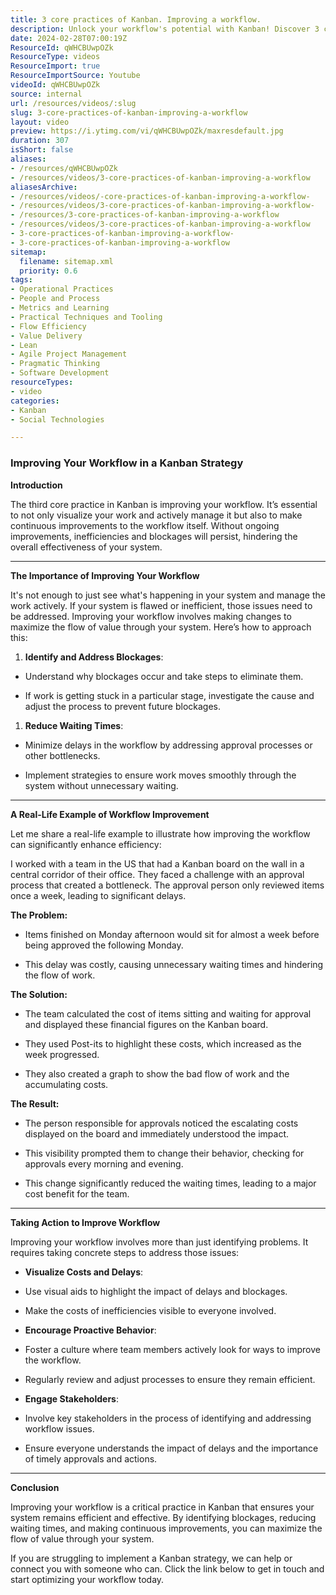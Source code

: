 ```yaml
---
title: 3 core practices of Kanban. Improving a workflow.
description: Unlock your workflow's potential with Kanban! Discover 3 core practices to visualise, manage, and continuously improve for peak efficiency.
date: 2024-02-28T07:00:19Z
ResourceId: qWHCBUwpOZk
ResourceType: videos
ResourceImport: true
ResourceImportSource: Youtube
videoId: qWHCBUwpOZk
source: internal
url: /resources/videos/:slug
slug: 3-core-practices-of-kanban-improving-a-workflow
layout: video
preview: https://i.ytimg.com/vi/qWHCBUwpOZk/maxresdefault.jpg
duration: 307
isShort: false
aliases:
- /resources/qWHCBUwpOZk
- /resources/videos/3-core-practices-of-kanban-improving-a-workflow
aliasesArchive:
- /resources/videos/-core-practices-of-kanban-improving-a-workflow-
- /resources/videos/3-core-practices-of-kanban-improving-a-workflow-
- /resources/3-core-practices-of-kanban-improving-a-workflow
- /resources/videos/3-core-practices-of-kanban-improving-a-workflow
- 3-core-practices-of-kanban-improving-a-workflow-
- 3-core-practices-of-kanban-improving-a-workflow
sitemap:
  filename: sitemap.xml
  priority: 0.6
tags:
- Operational Practices
- People and Process
- Metrics and Learning
- Practical Techniques and Tooling
- Flow Efficiency
- Value Delivery
- Lean
- Agile Project Management
- Pragmatic Thinking
- Software Development
resourceTypes:
- video
categories:
- Kanban
- Social Technologies

---
```

### Improving Your Workflow in a Kanban Strategy

**Introduction**

The third core practice in Kanban is improving your workflow. It’s essential to not only visualize your work and actively manage it but also to make continuous improvements to the workflow itself. Without ongoing improvements, inefficiencies and blockages will persist, hindering the overall effectiveness of your system.



* * *

**The Importance of Improving Your Workflow**

It's not enough to just see what's happening in your system and manage the work actively. If your system is flawed or inefficient, those issues need to be addressed. Improving your workflow involves making changes to maximize the flow of value through your system. Here’s how to approach this:

1. **Identify and Address Blockages**:

- Understand why blockages occur and take steps to eliminate them.

- If work is getting stuck in a particular stage, investigate the cause and adjust the process to prevent future blockages.

1. **Reduce Waiting Times**:

- Minimize delays in the workflow by addressing approval processes or other bottlenecks.

- Implement strategies to ensure work moves smoothly through the system without unnecessary waiting.

* * *

**A Real-Life Example of Workflow Improvement**

Let me share a real-life example to illustrate how improving the workflow can significantly enhance efficiency:

I worked with a team in the US that had a Kanban board on the wall in a central corridor of their office. They faced a challenge with an approval process that created a bottleneck. The approval person only reviewed items once a week, leading to significant delays.

**The Problem:**

- Items finished on Monday afternoon would sit for almost a week before being approved the following Monday.

- This delay was costly, causing unnecessary waiting times and hindering the flow of work.

**The Solution:**

- The team calculated the cost of items sitting and waiting for approval and displayed these financial figures on the Kanban board.

- They used Post-its to highlight these costs, which increased as the week progressed.

- They also created a graph to show the bad flow of work and the accumulating costs.

**The Result:**

- The person responsible for approvals noticed the escalating costs displayed on the board and immediately understood the impact.

- This visibility prompted them to change their behavior, checking for approvals every morning and evening.

- This change significantly reduced the waiting times, leading to a major cost benefit for the team.

* * *

**Taking Action to Improve Workflow**

Improving your workflow involves more than just identifying problems. It requires taking concrete steps to address those issues:

- **Visualize Costs and Delays**:

- Use visual aids to highlight the impact of delays and blockages.

- Make the costs of inefficiencies visible to everyone involved.

- **Encourage Proactive Behavior**:

- Foster a culture where team members actively look for ways to improve the workflow.

- Regularly review and adjust processes to ensure they remain efficient.

- **Engage Stakeholders**:

- Involve key stakeholders in the process of identifying and addressing workflow issues.

- Ensure everyone understands the impact of delays and the importance of timely approvals and actions.

* * *

**Conclusion**

Improving your workflow is a critical practice in Kanban that ensures your system remains efficient and effective. By identifying blockages, reducing waiting times, and making continuous improvements, you can maximize the flow of value through your system.

If you are struggling to implement a Kanban strategy, we can help or connect you with someone who can. Click the link below to get in touch and start optimizing your workflow today.
